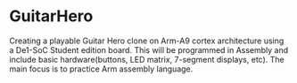 # GuitarHero
Creating a playable Guitar Hero clone on Arm-A9 cortex architecture using a De1-SoC Student edition board. This will be programmed in Assembly and include basic hardware(buttons, LED matrix, 7-segment displays, etc). The main focus is to practice Arm assembly language.

